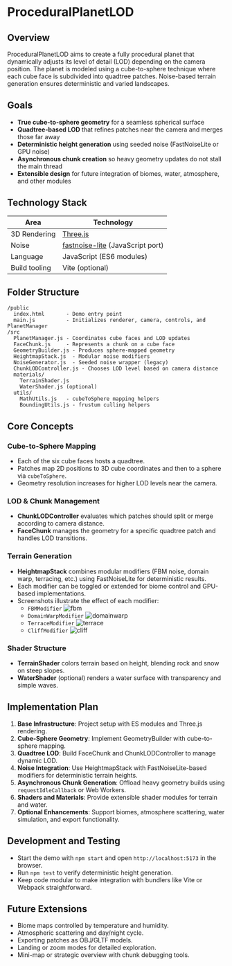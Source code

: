 # ProceduralPlanetLOD

## Overview
ProceduralPlanetLOD aims to create a fully procedural planet that dynamically adjusts its level of detail (LOD) depending on the camera position. The planet is modeled using a cube-to-sphere technique where each cube face is subdivided into quadtree patches. Noise-based terrain generation ensures deterministic and varied landscapes.

## Goals
- **True cube-to-sphere geometry** for a seamless spherical surface
- **Quadtree-based LOD** that refines patches near the camera and merges those far away
- **Deterministic height generation** using seeded noise (FastNoiseLite or GPU noise)
- **Asynchronous chunk creation** so heavy geometry updates do not stall the main thread
- **Extensible design** for future integration of biomes, water, atmosphere, and other modules

## Technology Stack
| Area | Technology |
|---|---|
| 3D Rendering | [Three.js](https://threejs.org/) |
| Noise | [fastnoise-lite](https://github.com/Auburn/FastNoiseLite) (JavaScript port) |
| Language | JavaScript (ES6 modules) |
| Build tooling | Vite (optional) |

## Folder Structure
```
/public
  index.html       - Demo entry point
  main.js          - Initializes renderer, camera, controls, and PlanetManager
/src
  PlanetManager.js - Coordinates cube faces and LOD updates
  FaceChunk.js     - Represents a chunk on a cube face
  GeometryBuilder.js - Produces sphere-mapped geometry
  HeightmapStack.js  - Modular noise modifiers
  NoiseGenerator.js  - Seeded noise wrapper (legacy)
  ChunkLODController.js - Chooses LOD level based on camera distance
  materials/
    TerrainShader.js
    WaterShader.js (optional)
  utils/
    MathUtils.js   - cubeToSphere mapping helpers
    BoundingUtils.js - frustum culling helpers
```

## Core Concepts
### Cube-to-Sphere Mapping
- Each of the six cube faces hosts a quadtree.
- Patches map 2D positions to 3D cube coordinates and then to a sphere via `cubeToSphere`.
- Geometry resolution increases for higher LOD levels near the camera.

### LOD & Chunk Management
- **ChunkLODController** evaluates which patches should split or merge according to camera distance.
- **FaceChunk** manages the geometry for a specific quadtree patch and handles LOD transitions.

### Terrain Generation
- **HeightmapStack** combines modular modifiers (FBM noise, domain warp, terracing, etc.) using FastNoiseLite for deterministic results.
- Each modifier can be toggled or extended for biome control and GPU-based implementations.
- Screenshots illustrate the effect of each modifier:
  - `FBMModifier` ![fbm](docs/screenshots/fbm.png)
  - `DomainWarpModifier` ![domainwarp](docs/screenshots/domain-warp.png)
  - `TerraceModifier` ![terrace](docs/screenshots/terrace.png)
  - `CliffModifier` ![cliff](docs/screenshots/cliff.png)

### Shader Structure
- **TerrainShader** colors terrain based on height, blending rock and snow on steep slopes.
- **WaterShader** (optional) renders a water surface with transparency and simple waves.

## Implementation Plan
1. **Base Infrastructure**: Project setup with ES modules and Three.js rendering.
2. **Cube-Sphere Geometry**: Implement GeometryBuilder with cube-to-sphere mapping.
3. **Quadtree LOD**: Build FaceChunk and ChunkLODController to manage dynamic LOD.
4. **Noise Integration**: Use HeightmapStack with FastNoiseLite-based modifiers for deterministic terrain heights.
5. **Asynchronous Chunk Generation**: Offload heavy geometry builds using `requestIdleCallback` or Web Workers.
6. **Shaders and Materials**: Provide extensible shader modules for terrain and water.
7. **Optional Enhancements**: Support biomes, atmosphere scattering, water simulation, and export functionality.

## Development and Testing
- Start the demo with `npm start` and open `http://localhost:5173` in the browser.
- Run `npm test` to verify deterministic height generation.
- Keep code modular to make integration with bundlers like Vite or Webpack straightforward.

## Future Extensions
- Biome maps controlled by temperature and humidity.
- Atmospheric scattering and day/night cycle.
- Exporting patches as OBJ/GLTF models.
- Landing or zoom modes for detailed exploration.
- Mini-map or strategic overview with chunk debugging tools.
